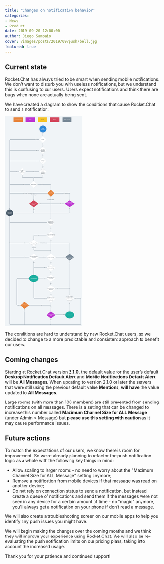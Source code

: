 ```yaml
---
title: "Changes on notification behavior"
categories:
- News
- Product
date: 2019-09-20 12:00:00
author: Diego Sampaio
cover: /images/posts/2019/09/push/bell.jpg
featured: true
---
```


## Current state

Rocket.Chat has always tried to be smart when sending mobile notifications. We don't want to disturb you with useless notifications, but we understand this is confusing to our users. Users expect notifications and think there are bugs when none are actually being sent.

We have created a diagram to show the conditions that cause Rocket.Chat to send a notification:

<a href="https://whimsical.com/PRwN4MWNsxSwqHjHXaPUuC"><img src="/images/posts/2019/09/push/diagram.png" style="width: 50%"></a>

The conditions are hard to understand by new Rocket.Chat users, so we decided to change to a more predictable and consistent approach to benefit our users.

## Coming changes

Starting at Rocket.Chat version **2.1.0**, the default value for the user's default **Desktop Notification Default Alert** and **Mobile Notifications Default Alert** will be **All Messages**. When updating to version 2.1.0 or later the servers that were still using the previous default value **Mentions**, **will have** the value updated to **All Messages**.

Large rooms (with more than 100 members) are still prevented from sending notifications on all messages. There is a setting that can be changed to increase this number called **Maximum Channel Size for ALL Message** (under Admin > Message) but **please use this setting with caution** as it may cause performance issues.

## Future actions

To match the expectations of our users, we know there is room for improvement. So we're already planning to refactor the push notification logic as a whole with the following key things in mind:

* Allow scaling to larger rooms - no need to worry about the "Maximum Channel Size for ALL Message" setting anymore;
* Remove a notification from mobile devices if that message was read on another device;
* Do not rely on connection status to send a notification, but instead create a queue of notifications and send them if the messages were not seen in any device for a certain amount of time - no "magic" anymore, you'll always get a notification on your phone if don't read a message.

We will also create a troubleshooting screen on our mobile apps to help you identify any push issues you might have.

We will begin making the changes over the coming months and we think they will improve your experience using Rocket.Chat. We will also be re-evaluating the push notification limits on our pricing plans, taking into account the increased usage.

Thank you for your patience and continued support!
